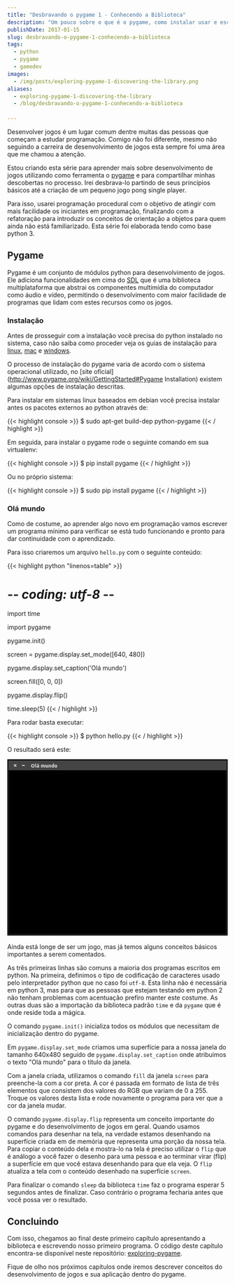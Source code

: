 ```yaml
---
title: "Desbravando o pygame 1 - Conhecendo a Biblioteca"
description: "Um pouco sobre o que é o pygame, como instalar usar e escrever seu primeiro programa com esta biblioteca"
publishDate: 2017-01-15
slug: desbravando-o-pygame-1-conhecendo-a-biblioteca
tags:
  - python
  - pygame
  - gamedev
images:
  - /img/posts/exploring-pygame-1-discovering-the-library.png
aliases:
  - exploring-pygame-1-discovering-the-library
  - /blog/desbravando-o-pygame-1-conhecendo-a-biblioteca

---
```


Desenvolver jogos é um lugar comum dentre muitas das pessoas que começam a estudar programação. Comigo não foi diferente, mesmo não seguindo a carreira de desenvolvimento de jogos esta sempre foi uma área que me chamou a atenção.

Estou criando esta série para aprender mais sobre desenvolvimento de jogos utilizando como ferramenta o [pygame](http://www.pygame.org/) e para compartilhar minhas descobertas no processo. Irei desbrava-lo partindo de seus princípios básicos até a criação de um pequeno jogo pong single player.

Para isso, usarei programação procedural com o objetivo de atingir com mais facilidade os iniciantes em programação, finalizando com a refatoração para introduzir os conceitos de orientação a objetos para quem ainda não está familiarizado. Esta série foi elaborada tendo como base python 3.

## Pygame

Pygame é um conjunto de módulos python para desenvolvimento de jogos. Ele adiciona funcionalidades em cima do [SDL](https://www.libsdl.org/) que é uma biblioteca multiplataforma que abstrai os componentes multimídia do computador como áudio e vídeo, permitindo o desenvolvimento com maior facilidade de programas que lidam com estes recursos como os jogos.

### Instalação

Antes de  prosseguir com a instalação você precisa do python instalado no sistema, caso não saiba como proceder veja os guias de instalação para [linux](http://python.org.br/instalacao-linux), [mac](http://python.org.br/instalacao-mac) e [windows](http://python.org.br/instalacao-windows).

O processo de instalação do pygame varia de acordo com o sistema operacional utilizado, no [site oficial](http://www.pygame.org/wiki/GettingStarted#Pygame Installation) existem algumas opções de instalação descritas.

Para instalar em sistemas linux baseados em debian você precisa instalar antes os pacotes externos ao python através de:

{{< highlight console >}}
$ sudo apt-get build-dep python-pygame
{{< / highlight >}}

Em seguida, para instalar o pygame rode o seguinte comando em sua virtualenv:

{{< highlight console >}}
$ pip install pygame
{{< / highlight >}}

Ou no próprio sistema:

{{< highlight console >}}
$ sudo pip install pygame
{{< / highlight >}}

### Olá mundo

Como de costume, ao aprender algo novo em programação vamos escrever um programa mínimo para verificar se está tudo funcionando e pronto para dar continuidade com o aprendizado.

Para isso criaremos um arquivo `hello.py` com o seguinte conteúdo:

{{< highlight python "linenos=table" >}}
# -*- coding: utf-8 -*-

import time

import pygame

pygame.init()

screen = pygame.display.set_mode([640, 480])

pygame.display.set_caption('Olá mundo')

screen.fill([0, 0, 0])

pygame.display.flip()

time.sleep(5)
{{< / highlight >}}

Para rodar basta executar:

{{< highlight console >}}
$ python hello.py
{{< / highlight >}}

O resultado será este:

![hello](assets/hello.png)

Ainda está longe de ser um jogo, mas já temos alguns conceitos básicos importantes a serem comentados.

As três primeiras linhas são comuns a maioria dos programas escritos em python. Na primeira, definimos o tipo de codificação de caracteres usado pelo interpretador python que no caso foi `utf-8`. Esta linha não é necessária em python 3, mas para que as pessoas que estejam testando em python 2 não tenham problemas com acentuação prefiro manter este costume. As outras duas são a importação da biblioteca padrão `time` e da `pygame` que é onde reside toda a mágica.

O comando `pygame.init()` inicializa todos os módulos que necessitam de inicialização dentro do pygame.

Em `pygame.display.set_mode` criamos uma superfície para a nossa janela do tamanho 640x480 seguido de `pygame.display.set_caption` onde atribuímos o texto "Olá mundo" para o título da janela.

Com a janela criada, utilizamos o comando `fill` da janela `screen` para preenche-la com a cor preta. A cor é passada em formato de lista de três elementos que consistem dos valores do RGB que variam de 0 a 255. Troque os valores desta lista e rode novamente o programa para ver que a cor da janela mudar.

O comando `pygame.display.flip` representa um conceito importante do pygame e do desenvolvimento de jogos em geral. Quando usamos comandos para desenhar na tela, na verdade estamos desenhando na superfície criada em de memória que representa uma porção da nossa tela. Para copiar o conteúdo dela e mostra-lo na tela é preciso utilizar o `flip` que é análogo a você fazer o desenho para uma pessoa e ao terminar virar (flip) a superfície em que você estava desenhando para que ela veja. O `flip` atualiza a tela com o conteúdo desenhado na superfície `screen`.

Para finalizar o comando `sleep` da biblioteca `time` faz o programa esperar 5 segundos antes de finalizar. Caso contrário o programa fecharia antes que você possa ver o resultado.

## Concluindo

Com isso, chegamos ao final deste primeiro capítulo apresentando a biblioteca e escrevendo nosso primeiro programa. O código deste capítulo encontra-se disponível neste repositório: [exploring-pygame](https://github.com/humrochagf/exploring-pygame/tree/master/01-introduction).

Fique de olho nos próximos capítulos onde iremos descrever conceitos do desenvolvimento de jogos e sua aplicação dentro do pygame.
